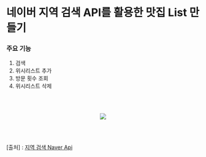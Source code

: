 # 네이버 지역 검색 API를 활용한 맛집 List 만들기



### 주요 기능

1. 검색
2. 위시리스트 추가  
3. 방문 횟수 조회
4. 위시리스트 삭제

<br>

<br>

<p align="center"><img src="https://user-images.githubusercontent.com/101630615/206659700-529f3971-e85c-4d3c-9c10-49c956a98250.gif"></p>



<br>

<br>

[출처] :  [지역 검색 Naver Api](https://developers.naver.com/docs/serviceapi/search/blog/blog.md#%EB%B8%94%EB%A1%9C%EA%B7%B8)

